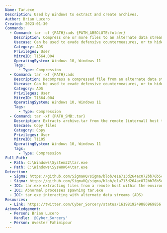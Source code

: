 ```yaml
---
Name: Tar.exe
Description: Used by Windows to extract and create archives.
Author: Brian Lucero
Created: 2023-01-30
Commands:
  - Command: tar -cf {PATH}:ads {PATH_ABSOLUTE:folder}
    Description: Compress one or more files to an alternate data stream (ADS).
    Usecase: Can be used to evade defensive countermeasures, or to hide as part of a persistence mechanism
    Category: ADS
    Privileges: User
    MitreID: T1564.004
    OperatingSystem: Windows 10, Windows 11
    Tags:
      - Type: Compression
  - Command: tar -xf {PATH}:ads
    Description: Decompress a compressed file from an alternate data stream (ADS).
    Usecase: Can be used to evade defensive countermeasures, or to hide as part of a persistence mechanism
    Category: ADS
    Privileges: User
    MitreID: T1564.004
    OperatingSystem: Windows 10, Windows 11
    Tags:
      - Type: Compression
  - Command: tar -xf {PATH_SMB:.tar}
    Description: Extracts archive.tar from the remote (internal) host to the current host.
    Usecase: Copy files
    Category: Copy
    Privileges: User
    MitreID: T1105
    OperatingSystem: Windows 10, Windows 11
    Tags:
      - Type: Compression
Full_Path:
  - Path: C:\Windows\System32\tar.exe
  - Path: C:\Windows\SysWOW64\tar.exe
Detection:
  - Sigma: https://github.com/SigmaHQ/sigma/blob/e1a713d264ac072bb76b5c4e5f41315a015d3f41/rules/windows/process_creation/proc_creation_win_tar_compression.yml
  - Sigma: https://github.com/SigmaHQ/sigma/blob/e1a713d264ac072bb76b5c4e5f41315a015d3f41/rules/windows/process_creation/proc_creation_win_tar_extraction.yml
  - IOC: tar.exe extracting files from a remote host within the environment
  - IOC: Abnormal processes spawning tar.exe
  - IOC: tar.exe interacting with alternate data streams (ADS)
Resources:
  - Link: https://twitter.com/Cyber_Sorcery/status/1619819249886969856
Acknowledgement:
  - Person: Brian Lucero
    Handle: '@Cyber_Sorcery'
  - Person: Avester Fahimipour
---
```

